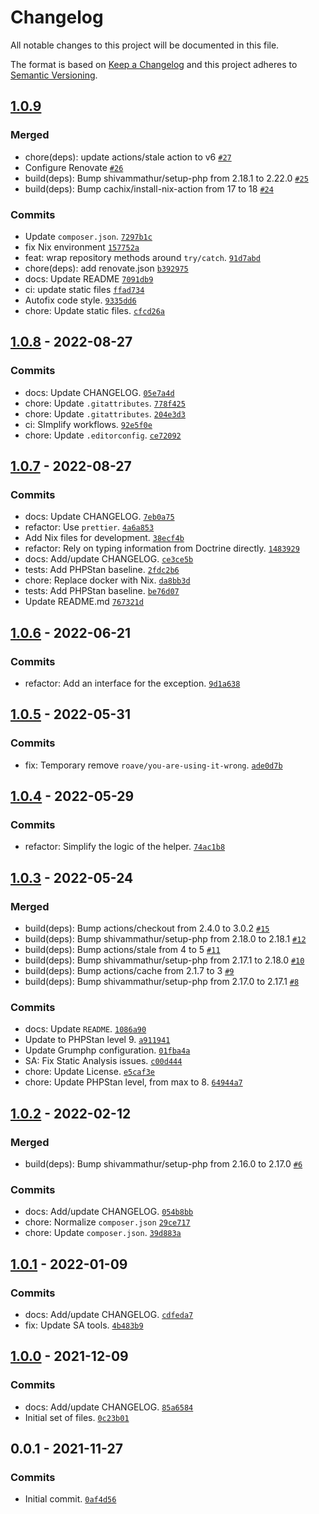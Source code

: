 # Changelog

All notable changes to this project will be documented in this file.

The format is based on [Keep a Changelog](https://keepachangelog.com/en/1.0.0/)
and this project adheres to [Semantic Versioning](https://semver.org/spec/v2.0.0.html).

## [1.0.9](https://github.com/loophp/repository-monadic-helper/compare/1.0.8...1.0.9)

### Merged

- chore(deps): update actions/stale action to v6 [`#27`](https://github.com/loophp/repository-monadic-helper/pull/27)
- Configure Renovate [`#26`](https://github.com/loophp/repository-monadic-helper/pull/26)
- build(deps): Bump shivammathur/setup-php from 2.18.1 to 2.22.0 [`#25`](https://github.com/loophp/repository-monadic-helper/pull/25)
- build(deps): Bump cachix/install-nix-action from 17 to 18 [`#24`](https://github.com/loophp/repository-monadic-helper/pull/24)

### Commits

- Update `composer.json`. [`7297b1c`](https://github.com/loophp/repository-monadic-helper/commit/7297b1cbec43a2cbcaeec8dda501586fa9c21548)
- fix Nix environment [`157752a`](https://github.com/loophp/repository-monadic-helper/commit/157752a53e4d502dda5ceb91f538d2d009c44d7d)
- feat: wrap repository methods around `try/catch`. [`91d7abd`](https://github.com/loophp/repository-monadic-helper/commit/91d7abdde27580478d29a983cbfc7544b36ed15e)
- chore(deps): add renovate.json [`b392975`](https://github.com/loophp/repository-monadic-helper/commit/b392975b86d86ad481b8c7dcf6d26eda7ec191b2)
- docs: Update README [`7091db9`](https://github.com/loophp/repository-monadic-helper/commit/7091db96b7f3cc39c400547099b52114da16d932)
- ci: update static files [`ffad734`](https://github.com/loophp/repository-monadic-helper/commit/ffad734634d28df7d9790cf36574dabcb037e94d)
- Autofix code style. [`9335dd6`](https://github.com/loophp/repository-monadic-helper/commit/9335dd6ce20bf7c54663c61afbc9737ca8e5f682)
- chore: Update static files. [`cfcd26a`](https://github.com/loophp/repository-monadic-helper/commit/cfcd26aabbbf4f4af2530bfd62294f4cc22c80e3)

## [1.0.8](https://github.com/loophp/repository-monadic-helper/compare/1.0.7...1.0.8) - 2022-08-27

### Commits

- docs: Update CHANGELOG. [`05e7a4d`](https://github.com/loophp/repository-monadic-helper/commit/05e7a4db33c83d3b1be2cd633a7eaa3b1c633659)
- chore: Update `.gitattributes`. [`778f425`](https://github.com/loophp/repository-monadic-helper/commit/778f425dfa4119f3095b5fd2d0a960713e710897)
- chore: Update `.gitattributes`. [`204e3d3`](https://github.com/loophp/repository-monadic-helper/commit/204e3d364d7b10c4a2c354e9e1ac5d78779d062b)
- ci: SImplify workflows. [`92e5f0e`](https://github.com/loophp/repository-monadic-helper/commit/92e5f0ed48bcea051300b0fc3410cb58ead661b7)
- chore: Update `.editorconfig`. [`ce72092`](https://github.com/loophp/repository-monadic-helper/commit/ce7209235577fc9cbabfc3fa4e2f29584f6be893)

## [1.0.7](https://github.com/loophp/repository-monadic-helper/compare/1.0.6...1.0.7) - 2022-08-27

### Commits

- docs: Update CHANGELOG. [`7eb0a75`](https://github.com/loophp/repository-monadic-helper/commit/7eb0a75a2612d6fdfbd31d6a283df14dc73e66b2)
- refactor: Use `prettier`. [`4a6a853`](https://github.com/loophp/repository-monadic-helper/commit/4a6a8531ccdb060161ff923b2597a2abf189b13b)
- Add Nix files for development. [`38ecf4b`](https://github.com/loophp/repository-monadic-helper/commit/38ecf4b91becc1640a0f6ffc146c899b2d19e15c)
- refactor: Rely on typing information from Doctrine directly. [`1483929`](https://github.com/loophp/repository-monadic-helper/commit/14839296756b67a5e1a1bb7493ae9ad38a7ea709)
- docs: Add/update CHANGELOG. [`ce3ce5b`](https://github.com/loophp/repository-monadic-helper/commit/ce3ce5bca9cbc2fad6010bcca2f928654e9eba91)
- tests: Add PHPStan baseline. [`2fdc2b6`](https://github.com/loophp/repository-monadic-helper/commit/2fdc2b642713326556799949f54a032bc1b4612d)
- chore: Replace docker with Nix. [`da8bb3d`](https://github.com/loophp/repository-monadic-helper/commit/da8bb3de6e9e900b471534b37fc1f77a442f60a0)
- tests: Add PHPStan baseline. [`be76d07`](https://github.com/loophp/repository-monadic-helper/commit/be76d07c8a847f969b5918fd3f1274bfa494029a)
- Update README.md [`767321d`](https://github.com/loophp/repository-monadic-helper/commit/767321d6b4988a056676f8734ebf9389f7fd685d)

## [1.0.6](https://github.com/loophp/repository-monadic-helper/compare/1.0.5...1.0.6) - 2022-06-21

### Commits

- refactor: Add an interface for the exception. [`9d1a638`](https://github.com/loophp/repository-monadic-helper/commit/9d1a638b092755971ba235d443e877dfee9e3da5)

## [1.0.5](https://github.com/loophp/repository-monadic-helper/compare/1.0.4...1.0.5) - 2022-05-31

### Commits

- fix: Temporary remove `roave/you-are-using-it-wrong`. [`ade0d7b`](https://github.com/loophp/repository-monadic-helper/commit/ade0d7bf533df514c15e5dea4d02349ebd82d237)

## [1.0.4](https://github.com/loophp/repository-monadic-helper/compare/1.0.3...1.0.4) - 2022-05-29

### Commits

- refactor: Simplify the logic of the helper. [`74ac1b8`](https://github.com/loophp/repository-monadic-helper/commit/74ac1b8e87550ef4a2679c10912cb8cde128c75b)

## [1.0.3](https://github.com/loophp/repository-monadic-helper/compare/1.0.2...1.0.3) - 2022-05-24

### Merged

- build(deps): Bump actions/checkout from 2.4.0 to 3.0.2 [`#15`](https://github.com/loophp/repository-monadic-helper/pull/15)
- build(deps): Bump shivammathur/setup-php from 2.18.0 to 2.18.1 [`#12`](https://github.com/loophp/repository-monadic-helper/pull/12)
- build(deps): Bump actions/stale from 4 to 5 [`#11`](https://github.com/loophp/repository-monadic-helper/pull/11)
- build(deps): Bump shivammathur/setup-php from 2.17.1 to 2.18.0 [`#10`](https://github.com/loophp/repository-monadic-helper/pull/10)
- build(deps): Bump actions/cache from 2.1.7 to 3 [`#9`](https://github.com/loophp/repository-monadic-helper/pull/9)
- build(deps): Bump shivammathur/setup-php from 2.17.0 to 2.17.1 [`#8`](https://github.com/loophp/repository-monadic-helper/pull/8)

### Commits

- docs: Update `README`. [`1086a90`](https://github.com/loophp/repository-monadic-helper/commit/1086a90dc0282474b3041d68be6867a5e96052b8)
- Update to PHPStan level 9. [`a911941`](https://github.com/loophp/repository-monadic-helper/commit/a9119418b3adb1f4d5b1073494dc08ccc458531e)
- Update Grumphp configuration. [`01fba4a`](https://github.com/loophp/repository-monadic-helper/commit/01fba4aec4000401bb4061193cd0bca0a307f14f)
- SA: Fix Static Analysis issues. [`c00d444`](https://github.com/loophp/repository-monadic-helper/commit/c00d444c35c0010e02b9a3532adb8ee51a36f97e)
- chore: Update License. [`e5caf3e`](https://github.com/loophp/repository-monadic-helper/commit/e5caf3e976d140a3846cf375c13ba193a1974794)
- chore: Update PHPStan level, from max to 8. [`64944a7`](https://github.com/loophp/repository-monadic-helper/commit/64944a7426ed6e9e641cd9715c641f8805787eaf)

## [1.0.2](https://github.com/loophp/repository-monadic-helper/compare/1.0.1...1.0.2) - 2022-02-12

### Merged

- build(deps): Bump shivammathur/setup-php from 2.16.0 to 2.17.0 [`#6`](https://github.com/loophp/repository-monadic-helper/pull/6)

### Commits

- docs: Add/update CHANGELOG. [`054b8bb`](https://github.com/loophp/repository-monadic-helper/commit/054b8bbe97005fbf228d95e2312389b907472e91)
- chore: Normalize `composer.json` [`29ce717`](https://github.com/loophp/repository-monadic-helper/commit/29ce717b5d09ca17acaaf8358f6b4fe23ba56998)
- chore: Update `composer.json`. [`39d883a`](https://github.com/loophp/repository-monadic-helper/commit/39d883add21aa0e197cd38de5461157d9663a597)

## [1.0.1](https://github.com/loophp/repository-monadic-helper/compare/1.0.0...1.0.1) - 2022-01-09

### Commits

- docs: Add/update CHANGELOG. [`cdfeda7`](https://github.com/loophp/repository-monadic-helper/commit/cdfeda73a822ea8fc58f24571130cb317c0cc3b0)
- fix: Update SA tools. [`4b483b9`](https://github.com/loophp/repository-monadic-helper/commit/4b483b955e635eb3b13cd870c601b1cf94510a68)

## [1.0.0](https://github.com/loophp/repository-monadic-helper/compare/0.0.1...1.0.0) - 2021-12-09

### Commits

- docs: Add/update CHANGELOG. [`85a6584`](https://github.com/loophp/repository-monadic-helper/commit/85a65847341edff0121eb03ec01a0fddbaa5bf5c)
- Initial set of files. [`0c23b01`](https://github.com/loophp/repository-monadic-helper/commit/0c23b01e7e1de5df3e0e1d2e74f9745a9d4e28ef)

## 0.0.1 - 2021-11-27

### Commits

- Initial commit. [`0af4d56`](https://github.com/loophp/repository-monadic-helper/commit/0af4d56d4bd7ab9cd5bd747b12981795ed127ff4)
